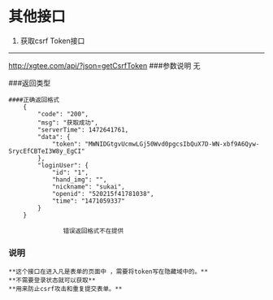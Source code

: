 其他接口
============

1. 获取csrf Token接口
------------
http://xgtee.com/api/?json=getCsrfToken
###参数说明
无

###返回类型

    ####正确返回格式
        {
            "code": "200",
            "msg": "获取成功",
            "serverTime": 1472641761,
            "data": {
                "token": "MWNIDGtgvUcmwLGj50Wvd0pgcsIbQuX7D-WN-xbf9A6Qyw-SrycEfCBTeI3W8y_EgCI"
            },
            "loginUser": {
                "id": "1",
                "hand_img": "",
                "nickname": "sukai",
                "openid": "520215f41781038",
                "time": "1471059337"
            }
        }

                   错误返回格式不在提供
### 说明
    **这个接口在进入凡是表单的页面中 ，需要将token写在隐藏域中的。**
    **不需要登录状态就可以获取**
    **用来防止csrf攻击和重复提交表单。**



